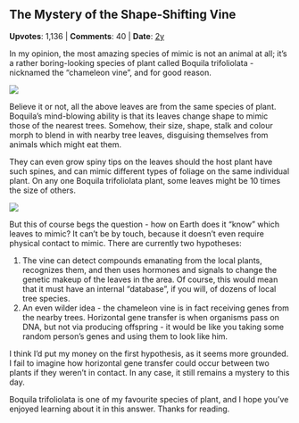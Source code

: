 ## The Mystery of the Shape-Shifting Vine
    
**Upvotes**: 1,136 | **Comments**: 40 | **Date**: [2y](https://www.quora.com/What-living-beings-can-be-considered-masters-of-mimicry/answer/Gary-Meaney)

In my opinion, the most amazing species of mimic is not an animal at all; it’s a rather boring-looking species of plant called Boquila trifoliolata - nicknamed the “chameleon vine”, and for good reason.

![](https://qph.fs.quoracdn.net/main-qimg-105dc497d0bce3acd8e3433c6a003e17-pjlq)

Believe it or not, all the above leaves are from the same species of plant. Boquila’s mind-blowing ability is that its leaves change shape to mimic those of the nearest trees. Somehow, their size, shape, stalk and colour morph to blend in with nearby tree leaves, disguising themselves from animals which might eat them.

They can even grow spiny tips on the leaves should the host plant have such spines, and can mimic different types of foliage on the same individual plant. On any one Boquila trifoliolata plant, some leaves might be 10 times the size of others.

![](https://qph.fs.quoracdn.net/main-qimg-a72f1b7b4145eaaef17cc7c1e2914be6-pjlq)

But this of course begs the question - how on Earth does it “know” which leaves to mimic? It can’t be by touch, because it doesn’t even require physical contact to mimic. There are currently two hypotheses:

1.  The vine can detect compounds emanating from the local plants, recognizes them, and then uses hormones and signals to change the genetic makeup of the leaves in the area. Of course, this would mean that it must have an internal “database”, if you will, of dozens of local tree species.
2.  An even wilder idea - the chameleon vine is in fact receiving genes from the nearby trees. Horizontal gene transfer is when organisms pass on DNA, but not via producing offspring - it would be like you taking some random person’s genes and using them to look like him.

I think I’d put my money on the first hypothesis, as it seems more grounded. I fail to imagine how horizontal gene transfer could occur between two plants if they weren’t in contact. In any case, it still remains a mystery to this day.

Boquila trifoliolata is one of my favourite species of plant, and I hope you’ve enjoyed learning about it in this answer. Thanks for reading.

